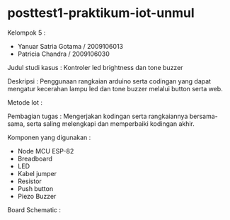 # posttest1-praktikum-iot-unmul

Kelompok 5 :
- Yanuar Satria Gotama / 2009106013
- Patricia Chandra / 2009106030

Judul studi kasus :
Kontroler led brightness dan tone buzzer

Deskripsi : 
Penggunaan rangkaian arduino serta codingan yang dapat mengatur 
kecerahan lampu led dan tone buzzer melalui button serta web. 

Metode Iot :


Pembagian tugas :
Mengerjakan kodingan serta rangkaiannya bersama-sama, serta saling
melengkapi dan memperbaiki kodingan akhir. 

Komponen yang digunakan :
- Node MCU ESP-82
- Breadboard
- LED
- Kabel jumper
- Resistor
- Push button
- Piezo Buzzer

Board Schematic : 
